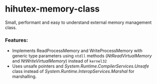 # hihutex-memory-class
Small, performant and easy to understand external memory management class.

### Features:
- Implements ReadProcessMemory and WriteProcessMemory with generic type parameters using `ntdll` methods (_NtReadVirtualMemory_ and _NtWriteVirtualMemory_) instead of `kernel32`
- Uses unsafe pointers and _System.Runtime.CompilerServices.Unsafe_ class instead of _System.Runtime.InteropServices.Marshal_ for marshalling.

